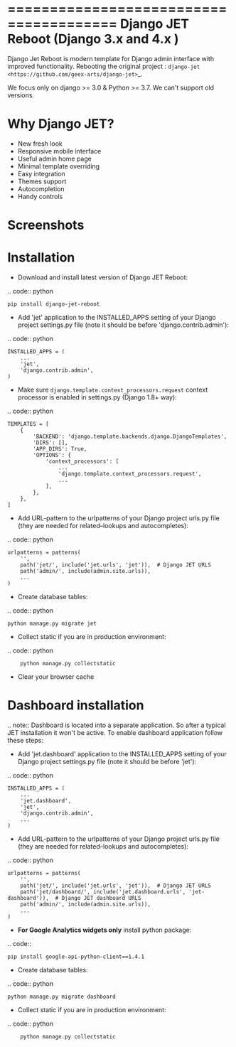 =======================================
Django JET Reboot (Django 3.x and 4.x )
=======================================

Django Jet Reboot is modern template for Django admin interface with improved functionality. Rebooting the original project : `django-jet <https://github.com/geex-arts/django-jet>`_.

We focus only on django >= 3.0 & Python >= 3.7. We can't support old versions.


Why Django JET?
======================

* New fresh look
* Responsive mobile interface
* Useful admin home page
* Minimal template overriding
* Easy integration
* Themes support
* Autocompletion
* Handy controls

Screenshots
===========



Installation
============

* Download and install latest version of Django JET Reboot:

.. code:: python

    pip install django-jet-reboot


* Add 'jet' application to the INSTALLED_APPS setting of your Django project settings.py file (note it should be before 'django.contrib.admin'):

.. code:: python

    INSTALLED_APPS = (
        ...
        'jet',
        'django.contrib.admin',
    )
        
* Make sure ``django.template.context_processors.request`` context processor is enabled in settings.py (Django 1.8+ way):

.. code:: python

    TEMPLATES = [
        {
            'BACKEND': 'django.template.backends.django.DjangoTemplates',
            'DIRS': [],
            'APP_DIRS': True,
            'OPTIONS': {
                'context_processors': [
                    ...
                    'django.template.context_processors.request',
                    ...
                ],
            },
        },
    ]


* Add URL-pattern to the urlpatterns of your Django project urls.py file (they are needed for related–lookups and autocompletes):

.. code:: python

    urlpatterns = patterns(
        '',
        path('jet/', include('jet.urls', 'jet')),  # Django JET URLS
        path('admin/', include(admin.site.urls)),
        ...
    )

* Create database tables:

.. code:: python

    python manage.py migrate jet
        
* Collect static if you are in production environment:

.. code:: python

        python manage.py collectstatic
        
* Clear your browser cache

Dashboard installation
======================

.. note:: Dashboard is located into a separate application. So after a typical JET installation it won't be active.
          To enable dashboard application follow these steps:

* Add 'jet.dashboard' application to the INSTALLED_APPS setting of your Django project settings.py file (note it should be before 'jet'):

.. code:: python

    INSTALLED_APPS = (
        ...
        'jet.dashboard',
        'jet',
        'django.contrib.admin',
        ...
    )

* Add URL-pattern to the urlpatterns of your Django project urls.py file (they are needed for related–lookups and autocompletes):

.. code:: python

    urlpatterns = patterns(
        '',
        path('jet/', include('jet.urls', 'jet')),  # Django JET URLS
        path('jet/dashboard/', include('jet.dashboard.urls', 'jet-dashboard')),  # Django JET dashboard URLS
        path('admin/', include(admin.site.urls)),
        ...
    )

* **For Google Analytics widgets only** install python package:

.. code::

    pip install google-api-python-client==1.4.1

* Create database tables:

.. code:: python

    python manage.py migrate dashboard


* Collect static if you are in production environment:

.. code:: python

        python manage.py collectstatic



